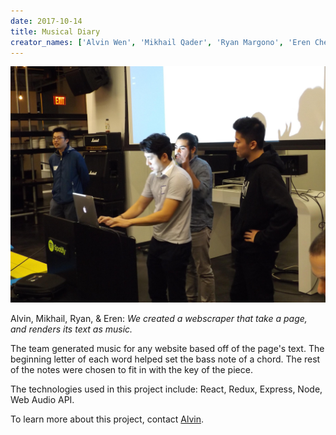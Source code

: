 ```yaml
---
date: 2017-10-14
title: Musical Diary
creator_names: ['Alvin Wen', 'Mikhail Qader', 'Ryan Margono', 'Eren Chen']
---
```

![Alvin, Mikhail, Ryan, and Eren stand in front of the screen, explaining how Musical Diary works. ](/assets/events/20171014/alvinMikhailRyanEren.jpg)

Alvin, Mikhail, Ryan, & Eren: *We created a webscraper that take a page, and renders its text as music.*

The team generated music for any website based off of the page's text. The beginning letter of each word helped set the bass note of a chord. The rest of the notes were chosen to fit in with the key of the piece.

The technologies used in this project include:
React, Redux, Express, Node, Web Audio API.

To learn more about this project, contact [Alvin](mailto:alvinwen424@gmail.com
).
